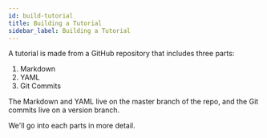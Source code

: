 ```yaml
---
id: build-tutorial
title: Building a Tutorial
sidebar_label: Building a Tutorial
---
```


A tutorial is made from a GitHub repository that includes three parts:

1. Markdown
2. YAML
3. Git Commits

The Markdown and YAML live on the master branch of the repo, and the Git commits live on a version branch.

We'll go into each parts in more detail.
